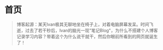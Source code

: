 # 首页

> 博客起源：某天Ivan极其无聊地坐在椅子上，对着电脑屏幕发呆。时间飞逝，过去了若干秒后，Ivan的脑光一现"笔记Blog"，为什么不搭建个人博客记录学习内容？带着这个为什么说干就干，然后你眼前所看到的网页就诞生了！
